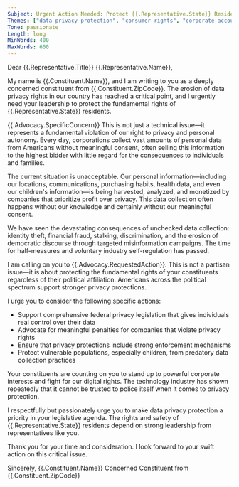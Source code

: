 ```yaml
---
Subject: Urgent Action Needed: Protect {{.Representative.State}} Residents from Data Privacy Violations
Themes: ["data privacy protection", "consumer rights", "corporate accountability"]
Tone: passionate
Length: long
MinWords: 400
MaxWords: 600
---
```


Dear {{.Representative.Title}} {{.Representative.Name}},

My name is {{.Constituent.Name}}, and I am writing to you as a deeply concerned constituent from {{.Constituent.ZipCode}}. The erosion of data privacy rights in our country has reached a critical point, and I urgently need your leadership to protect the fundamental rights of {{.Representative.State}} residents.

{{.Advocacy.SpecificConcern}} This is not just a technical issue—it represents a fundamental violation of our right to privacy and personal autonomy. Every day, corporations collect vast amounts of personal data from Americans without meaningful consent, often selling this information to the highest bidder with little regard for the consequences to individuals and families.

The current situation is unacceptable. Our personal information—including our locations, communications, purchasing habits, health data, and even our children's information—is being harvested, analyzed, and monetized by companies that prioritize profit over privacy. This data collection often happens without our knowledge and certainly without our meaningful consent.

We have seen the devastating consequences of unchecked data collection: identity theft, financial fraud, stalking, discrimination, and the erosion of democratic discourse through targeted misinformation campaigns. The time for half-measures and voluntary industry self-regulation has passed.

I am calling on you to {{.Advocacy.RequestedAction}}. This is not a partisan issue—it is about protecting the fundamental rights of your constituents regardless of their political affiliation. Americans across the political spectrum support stronger privacy protections.

I urge you to consider the following specific actions:
- Support comprehensive federal privacy legislation that gives individuals real control over their data
- Advocate for meaningful penalties for companies that violate privacy rights
- Ensure that privacy protections include strong enforcement mechanisms
- Protect vulnerable populations, especially children, from predatory data collection practices

Your constituents are counting on you to stand up to powerful corporate interests and fight for our digital rights. The technology industry has shown repeatedly that it cannot be trusted to police itself when it comes to privacy protection.

I respectfully but passionately urge you to make data privacy protection a priority in your legislative agenda. The rights and safety of {{.Representative.State}} residents depend on strong leadership from representatives like you.

Thank you for your time and consideration. I look forward to your swift action on this critical issue.

Sincerely,
{{.Constituent.Name}}
Concerned Constituent from {{.Constituent.ZipCode}} 